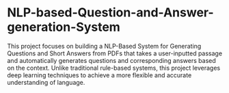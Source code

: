 # NLP-based-Question-and-Answer-generation-System
This project focuses on building a NLP-Based System for Generating Questions and Short Answers from PDFs that takes a user-inputted passage and automatically generates questions and corresponding answers based on the context. Unlike traditional rule-based systems, this project leverages deep learning techniques to achieve a more flexible and accurate understanding of language.
